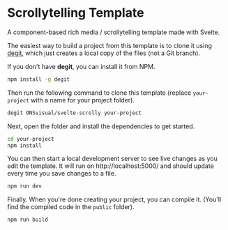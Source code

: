# Scrollytelling Template
A component-based rich media / scrollytelling template made with Svelte.

The easiest way to build a project from this template is to clone it using [degit](https://github.com/Rich-Harris/degit), which just creates a local copy of the files (not a Git branch).

If you don't have **degit**, you can install it from NPM.
```bash
npm install -g degit
```

Then run the following command to clone this template (replace `your-project` with a name for your project folder).
```bash
degit ONSvisual/svelte-scrolly your-project
```

Next, open the folder and install the dependencies to get started.
```bash
cd your-project
npm install
```

You can then start a local development server to see live changes as you edit the template. It will run on http://localhost:5000/ and should update every time you save changes to a file.
```bash
npm run dev
```

Finally. When you're done creating your project, you can compile it. (You'll find the compiled code in the `public` folder).
```bash
npm run build
```